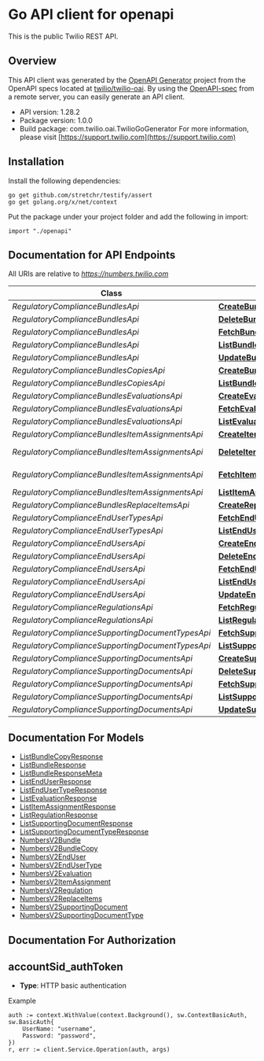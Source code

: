 # Go API client for openapi

This is the public Twilio REST API.

## Overview
This API client was generated by the [OpenAPI Generator](https://openapi-generator.tech) project from the OpenAPI specs located at [twilio/twilio-oai](https://github.com/twilio/twilio-oai/tree/main/spec).  By using the [OpenAPI-spec](https://www.openapis.org/) from a remote server, you can easily generate an API client.

- API version: 1.28.2
- Package version: 1.0.0
- Build package: com.twilio.oai.TwilioGoGenerator
For more information, please visit [https://support.twilio.com](https://support.twilio.com)

## Installation

Install the following dependencies:

```shell
go get github.com/stretchr/testify/assert
go get golang.org/x/net/context
```

Put the package under your project folder and add the following in import:

```golang
import "./openapi"
```

## Documentation for API Endpoints

All URIs are relative to *https://numbers.twilio.com*

Class | Method | HTTP request | Description
------------ | ------------- | ------------- | -------------
*RegulatoryComplianceBundlesApi* | [**CreateBundle**](docs/RegulatoryComplianceBundlesApi.md#createbundle) | **Post** /v2/RegulatoryCompliance/Bundles | 
*RegulatoryComplianceBundlesApi* | [**DeleteBundle**](docs/RegulatoryComplianceBundlesApi.md#deletebundle) | **Delete** /v2/RegulatoryCompliance/Bundles/{Sid} | 
*RegulatoryComplianceBundlesApi* | [**FetchBundle**](docs/RegulatoryComplianceBundlesApi.md#fetchbundle) | **Get** /v2/RegulatoryCompliance/Bundles/{Sid} | 
*RegulatoryComplianceBundlesApi* | [**ListBundle**](docs/RegulatoryComplianceBundlesApi.md#listbundle) | **Get** /v2/RegulatoryCompliance/Bundles | 
*RegulatoryComplianceBundlesApi* | [**UpdateBundle**](docs/RegulatoryComplianceBundlesApi.md#updatebundle) | **Post** /v2/RegulatoryCompliance/Bundles/{Sid} | 
*RegulatoryComplianceBundlesCopiesApi* | [**CreateBundleCopy**](docs/RegulatoryComplianceBundlesCopiesApi.md#createbundlecopy) | **Post** /v2/RegulatoryCompliance/Bundles/{BundleSid}/Copies | 
*RegulatoryComplianceBundlesCopiesApi* | [**ListBundleCopy**](docs/RegulatoryComplianceBundlesCopiesApi.md#listbundlecopy) | **Get** /v2/RegulatoryCompliance/Bundles/{BundleSid}/Copies | 
*RegulatoryComplianceBundlesEvaluationsApi* | [**CreateEvaluation**](docs/RegulatoryComplianceBundlesEvaluationsApi.md#createevaluation) | **Post** /v2/RegulatoryCompliance/Bundles/{BundleSid}/Evaluations | 
*RegulatoryComplianceBundlesEvaluationsApi* | [**FetchEvaluation**](docs/RegulatoryComplianceBundlesEvaluationsApi.md#fetchevaluation) | **Get** /v2/RegulatoryCompliance/Bundles/{BundleSid}/Evaluations/{Sid} | 
*RegulatoryComplianceBundlesEvaluationsApi* | [**ListEvaluation**](docs/RegulatoryComplianceBundlesEvaluationsApi.md#listevaluation) | **Get** /v2/RegulatoryCompliance/Bundles/{BundleSid}/Evaluations | 
*RegulatoryComplianceBundlesItemAssignmentsApi* | [**CreateItemAssignment**](docs/RegulatoryComplianceBundlesItemAssignmentsApi.md#createitemassignment) | **Post** /v2/RegulatoryCompliance/Bundles/{BundleSid}/ItemAssignments | 
*RegulatoryComplianceBundlesItemAssignmentsApi* | [**DeleteItemAssignment**](docs/RegulatoryComplianceBundlesItemAssignmentsApi.md#deleteitemassignment) | **Delete** /v2/RegulatoryCompliance/Bundles/{BundleSid}/ItemAssignments/{Sid} | 
*RegulatoryComplianceBundlesItemAssignmentsApi* | [**FetchItemAssignment**](docs/RegulatoryComplianceBundlesItemAssignmentsApi.md#fetchitemassignment) | **Get** /v2/RegulatoryCompliance/Bundles/{BundleSid}/ItemAssignments/{Sid} | 
*RegulatoryComplianceBundlesItemAssignmentsApi* | [**ListItemAssignment**](docs/RegulatoryComplianceBundlesItemAssignmentsApi.md#listitemassignment) | **Get** /v2/RegulatoryCompliance/Bundles/{BundleSid}/ItemAssignments | 
*RegulatoryComplianceBundlesReplaceItemsApi* | [**CreateReplaceItems**](docs/RegulatoryComplianceBundlesReplaceItemsApi.md#createreplaceitems) | **Post** /v2/RegulatoryCompliance/Bundles/{BundleSid}/ReplaceItems | 
*RegulatoryComplianceEndUserTypesApi* | [**FetchEndUserType**](docs/RegulatoryComplianceEndUserTypesApi.md#fetchendusertype) | **Get** /v2/RegulatoryCompliance/EndUserTypes/{Sid} | 
*RegulatoryComplianceEndUserTypesApi* | [**ListEndUserType**](docs/RegulatoryComplianceEndUserTypesApi.md#listendusertype) | **Get** /v2/RegulatoryCompliance/EndUserTypes | 
*RegulatoryComplianceEndUsersApi* | [**CreateEndUser**](docs/RegulatoryComplianceEndUsersApi.md#createenduser) | **Post** /v2/RegulatoryCompliance/EndUsers | 
*RegulatoryComplianceEndUsersApi* | [**DeleteEndUser**](docs/RegulatoryComplianceEndUsersApi.md#deleteenduser) | **Delete** /v2/RegulatoryCompliance/EndUsers/{Sid} | 
*RegulatoryComplianceEndUsersApi* | [**FetchEndUser**](docs/RegulatoryComplianceEndUsersApi.md#fetchenduser) | **Get** /v2/RegulatoryCompliance/EndUsers/{Sid} | 
*RegulatoryComplianceEndUsersApi* | [**ListEndUser**](docs/RegulatoryComplianceEndUsersApi.md#listenduser) | **Get** /v2/RegulatoryCompliance/EndUsers | 
*RegulatoryComplianceEndUsersApi* | [**UpdateEndUser**](docs/RegulatoryComplianceEndUsersApi.md#updateenduser) | **Post** /v2/RegulatoryCompliance/EndUsers/{Sid} | 
*RegulatoryComplianceRegulationsApi* | [**FetchRegulation**](docs/RegulatoryComplianceRegulationsApi.md#fetchregulation) | **Get** /v2/RegulatoryCompliance/Regulations/{Sid} | 
*RegulatoryComplianceRegulationsApi* | [**ListRegulation**](docs/RegulatoryComplianceRegulationsApi.md#listregulation) | **Get** /v2/RegulatoryCompliance/Regulations | 
*RegulatoryComplianceSupportingDocumentTypesApi* | [**FetchSupportingDocumentType**](docs/RegulatoryComplianceSupportingDocumentTypesApi.md#fetchsupportingdocumenttype) | **Get** /v2/RegulatoryCompliance/SupportingDocumentTypes/{Sid} | 
*RegulatoryComplianceSupportingDocumentTypesApi* | [**ListSupportingDocumentType**](docs/RegulatoryComplianceSupportingDocumentTypesApi.md#listsupportingdocumenttype) | **Get** /v2/RegulatoryCompliance/SupportingDocumentTypes | 
*RegulatoryComplianceSupportingDocumentsApi* | [**CreateSupportingDocument**](docs/RegulatoryComplianceSupportingDocumentsApi.md#createsupportingdocument) | **Post** /v2/RegulatoryCompliance/SupportingDocuments | 
*RegulatoryComplianceSupportingDocumentsApi* | [**DeleteSupportingDocument**](docs/RegulatoryComplianceSupportingDocumentsApi.md#deletesupportingdocument) | **Delete** /v2/RegulatoryCompliance/SupportingDocuments/{Sid} | 
*RegulatoryComplianceSupportingDocumentsApi* | [**FetchSupportingDocument**](docs/RegulatoryComplianceSupportingDocumentsApi.md#fetchsupportingdocument) | **Get** /v2/RegulatoryCompliance/SupportingDocuments/{Sid} | 
*RegulatoryComplianceSupportingDocumentsApi* | [**ListSupportingDocument**](docs/RegulatoryComplianceSupportingDocumentsApi.md#listsupportingdocument) | **Get** /v2/RegulatoryCompliance/SupportingDocuments | 
*RegulatoryComplianceSupportingDocumentsApi* | [**UpdateSupportingDocument**](docs/RegulatoryComplianceSupportingDocumentsApi.md#updatesupportingdocument) | **Post** /v2/RegulatoryCompliance/SupportingDocuments/{Sid} | 


## Documentation For Models

 - [ListBundleCopyResponse](docs/ListBundleCopyResponse.md)
 - [ListBundleResponse](docs/ListBundleResponse.md)
 - [ListBundleResponseMeta](docs/ListBundleResponseMeta.md)
 - [ListEndUserResponse](docs/ListEndUserResponse.md)
 - [ListEndUserTypeResponse](docs/ListEndUserTypeResponse.md)
 - [ListEvaluationResponse](docs/ListEvaluationResponse.md)
 - [ListItemAssignmentResponse](docs/ListItemAssignmentResponse.md)
 - [ListRegulationResponse](docs/ListRegulationResponse.md)
 - [ListSupportingDocumentResponse](docs/ListSupportingDocumentResponse.md)
 - [ListSupportingDocumentTypeResponse](docs/ListSupportingDocumentTypeResponse.md)
 - [NumbersV2Bundle](docs/NumbersV2Bundle.md)
 - [NumbersV2BundleCopy](docs/NumbersV2BundleCopy.md)
 - [NumbersV2EndUser](docs/NumbersV2EndUser.md)
 - [NumbersV2EndUserType](docs/NumbersV2EndUserType.md)
 - [NumbersV2Evaluation](docs/NumbersV2Evaluation.md)
 - [NumbersV2ItemAssignment](docs/NumbersV2ItemAssignment.md)
 - [NumbersV2Regulation](docs/NumbersV2Regulation.md)
 - [NumbersV2ReplaceItems](docs/NumbersV2ReplaceItems.md)
 - [NumbersV2SupportingDocument](docs/NumbersV2SupportingDocument.md)
 - [NumbersV2SupportingDocumentType](docs/NumbersV2SupportingDocumentType.md)


## Documentation For Authorization



## accountSid_authToken

- **Type**: HTTP basic authentication

Example

```golang
auth := context.WithValue(context.Background(), sw.ContextBasicAuth, sw.BasicAuth{
    UserName: "username",
    Password: "password",
})
r, err := client.Service.Operation(auth, args)
```

